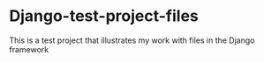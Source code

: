 # Django-test-project-files
This is a test project that illustrates my work with files in the Django framework
